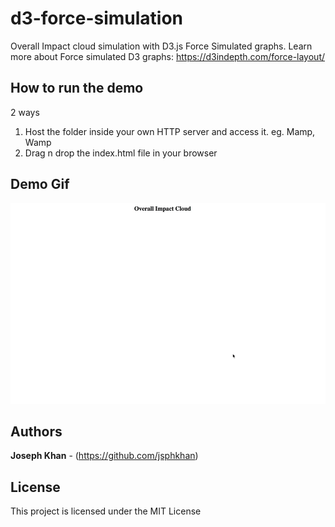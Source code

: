 # d3-force-simulation
Overall Impact cloud simulation with D3.js Force Simulated graphs. 
Learn more about Force simulated D3 graphs: https://d3indepth.com/force-layout/

## How to run the demo
2 ways
1. Host the folder inside your own HTTP server and access it. eg. Mamp, Wamp
2. Drag n drop the index.html file in your browser

## Demo Gif
![Demo](gif/b9a31701efdf7293bfb169eff131c733.gif)

## Authors
**Joseph Khan** - (https://github.com/jsphkhan)

## License
This project is licensed under the MIT License
